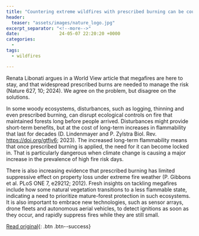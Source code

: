 ```yaml
---
title: "Countering extreme wildfires with prescribed burning can be counterproductive"
header:
  teaser: "assets/images/nature_logo.jpg"
excerpt_separator: "<!--more-->"
date:               24-05-07 22:20:20 +0000
categories:
  - 
tags:
  - wildfires

---
```

Renata Libonati argues in a World View article that megafires are here to stay, and that widespread prescribed burns are needed to manage the risk (Nature 627, 10; 2024). We agree on the problem, but disagree on the solutions.

In some woody ecosystems, disturbances, such as logging, thinning and even prescribed burning, can disrupt ecological controls on fire that maintained forests long before people arrived. Disturbances might provide short-term benefits, but at the cost of long-term increases in flammability that last for decades (D. Lindenmayer and P. Zylstra Biol. Rev. https://doi.org/gtfjv6; 2023). The increased long-term flammability means that once prescribed burning is applied, the need for it can become locked in. That is particularly dangerous when climate change is causing a major increase in the prevalence of high fire risk days.

There is also increasing evidence that prescribed burning has limited suppressive effect on property loss under extreme fire weather (P. Gibbons et al. PLoS ONE 7, e29212; 2012). Fresh insights on tackling megafires include how some natural vegetation transitions to a less flammable state, indicating a need to prioritize mature-forest protection in such ecosystems. It is also important to embrace new technologies, such as sensor arrays, drone fleets and autonomous aerial vehicles, to detect ignitions as soon as they occur, and rapidly suppress fires while they are still small.

[Read original](https://www.nature.com/articles/d41586-024-01341-9?WT.ec_id=NATURE-20240509&utm_source=nature_etoc&utm_medium=email&utm_campaign=20240509&sap-outbound-id=205D5A81BD2505F5B1BC370ADD6DE1B4E4CAE2FA){: .btn .btn--success}


